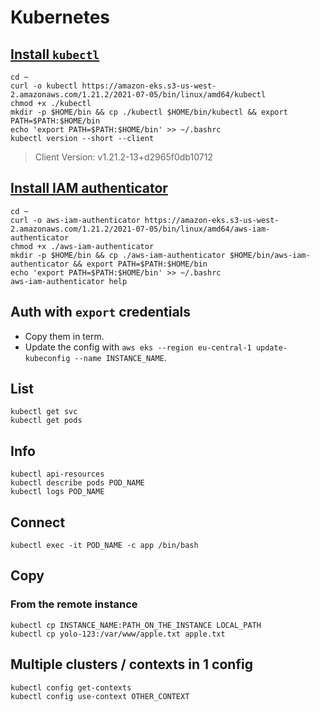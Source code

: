 # Kubernetes

## [Install `kubectl`](https://docs.aws.amazon.com/eks/latest/userguide/install-kubectl.html)

```shell
cd ~
curl -o kubectl https://amazon-eks.s3-us-west-2.amazonaws.com/1.21.2/2021-07-05/bin/linux/amd64/kubectl
chmod +x ./kubectl
mkdir -p $HOME/bin && cp ./kubectl $HOME/bin/kubectl && export PATH=$PATH:$HOME/bin
echo 'export PATH=$PATH:$HOME/bin' >> ~/.bashrc
kubectl version --short --client
```
> Client Version: v1.21.2-13+d2965f0db10712

## [Install IAM authenticator](https://docs.aws.amazon.com/eks/latest/userguide/install-aws-iam-authenticator.html)

```shell
cd ~
curl -o aws-iam-authenticator https://amazon-eks.s3-us-west-2.amazonaws.com/1.21.2/2021-07-05/bin/linux/amd64/aws-iam-authenticator
chmod +x ./aws-iam-authenticator
mkdir -p $HOME/bin && cp ./aws-iam-authenticator $HOME/bin/aws-iam-authenticator && export PATH=$PATH:$HOME/bin
echo 'export PATH=$PATH:$HOME/bin' >> ~/.bashrc
aws-iam-authenticator help
```

## Auth with `export` credentials

* Copy them in term.
* Update the config with `aws eks --region eu-central-1 update-kubeconfig --name INSTANCE_NAME`.

## List

```shell
kubectl get svc
kubectl get pods
```

## Info

```shell
kubectl api-resources
kubectl describe pods POD_NAME
kubectl logs POD_NAME
```

## Connect

```shell
kubectl exec -it POD_NAME -c app /bin/bash
```

## Copy

### From the remote instance

```shell
kubectl cp INSTANCE_NAME:PATH_ON_THE_INSTANCE LOCAL_PATH
kubectl cp yolo-123:/var/www/apple.txt apple.txt
```

## Multiple clusters / contexts in 1 config

```shell
kubectl config get-contexts
kubectl config use-context OTHER_CONTEXT
```
